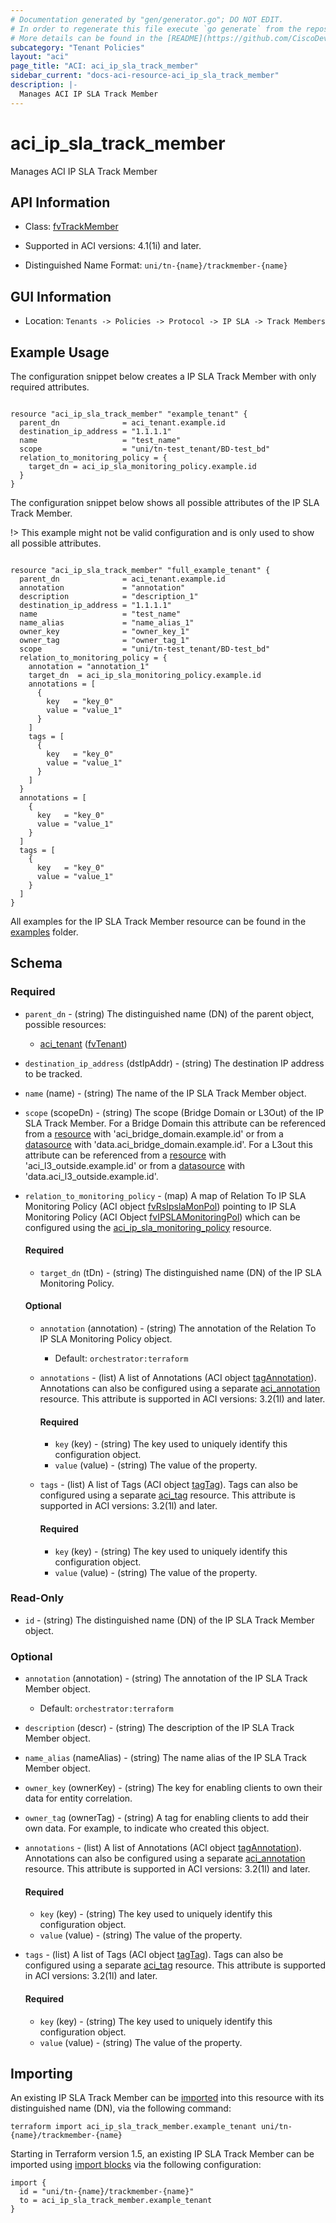 ```yaml
---
# Documentation generated by "gen/generator.go"; DO NOT EDIT.
# In order to regenerate this file execute `go generate` from the repository root.
# More details can be found in the [README](https://github.com/CiscoDevNet/terraform-provider-aci/blob/master/README.md).
subcategory: "Tenant Policies"
layout: "aci"
page_title: "ACI: aci_ip_sla_track_member"
sidebar_current: "docs-aci-resource-aci_ip_sla_track_member"
description: |-
  Manages ACI IP SLA Track Member
---
```


# aci_ip_sla_track_member #

Manages ACI IP SLA Track Member



## API Information ##

* Class: [fvTrackMember](https://pubhub.devnetcloud.com/media/model-doc-latest/docs/app/index.html#/objects/fvTrackMember/overview)

* Supported in ACI versions: 4.1(1i) and later.

* Distinguished Name Format: `uni/tn-{name}/trackmember-{name}`

## GUI Information ##

* Location: `Tenants -> Policies -> Protocol -> IP SLA -> Track Members`

## Example Usage ##

The configuration snippet below creates a IP SLA Track Member with only required attributes.

```hcl

resource "aci_ip_sla_track_member" "example_tenant" {
  parent_dn              = aci_tenant.example.id
  destination_ip_address = "1.1.1.1"
  name                   = "test_name"
  scope                  = "uni/tn-test_tenant/BD-test_bd"
  relation_to_monitoring_policy = {
    target_dn = aci_ip_sla_monitoring_policy.example.id
  }
}

```
The configuration snippet below shows all possible attributes of the IP SLA Track Member.

!> This example might not be valid configuration and is only used to show all possible attributes.

```hcl

resource "aci_ip_sla_track_member" "full_example_tenant" {
  parent_dn              = aci_tenant.example.id
  annotation             = "annotation"
  description            = "description_1"
  destination_ip_address = "1.1.1.1"
  name                   = "test_name"
  name_alias             = "name_alias_1"
  owner_key              = "owner_key_1"
  owner_tag              = "owner_tag_1"
  scope                  = "uni/tn-test_tenant/BD-test_bd"
  relation_to_monitoring_policy = {
    annotation = "annotation_1"
    target_dn  = aci_ip_sla_monitoring_policy.example.id
    annotations = [
      {
        key   = "key_0"
        value = "value_1"
      }
    ]
    tags = [
      {
        key   = "key_0"
        value = "value_1"
      }
    ]
  }
  annotations = [
    {
      key   = "key_0"
      value = "value_1"
    }
  ]
  tags = [
    {
      key   = "key_0"
      value = "value_1"
    }
  ]
}

```

All examples for the IP SLA Track Member resource can be found in the [examples](https://github.com/CiscoDevNet/terraform-provider-aci/tree/master/examples/resources/aci_ip_sla_track_member) folder.

## Schema ##

### Required ###

* `parent_dn` - (string) The distinguished name (DN) of the parent object, possible resources:
  - [aci_tenant](https://registry.terraform.io/providers/CiscoDevNet/aci/latest/docs/resources/tenant) ([fvTenant](https://pubhub.devnetcloud.com/media/model-doc-latest/docs/app/index.html#/objects/fvTenant/overview))
* `destination_ip_address` (dstIpAddr) - (string) The destination IP address to be tracked.
* `name` (name) - (string) The name of the IP SLA Track Member object.
* `scope` (scopeDn) - (string) The scope (Bridge Domain or L3Out) of the IP SLA Track Member. For a Bridge Domain this attribute can be referenced from a [resource](https://registry.terraform.io/providers/CiscoDevNet/aci/latest/docs/resources/bridge_domain) with 'aci_bridge_domain.example.id' or from a [datasource](https://registry.terraform.io/providers/CiscoDevNet/aci/latest/docs/data-sources/bridge_domain) with 'data.aci_bridge_domain.example.id'. For a L3out this attribute can be referenced from a [resource](https://registry.terraform.io/providers/CiscoDevNet/aci/latest/docs/resources/l3_outside) with 'aci_l3_outside.example.id' or from a [datasource](https://registry.terraform.io/providers/CiscoDevNet/aci/latest/docs/data-sources/l3_outside) with 'data.aci_l3_outside.example.id'.
* `relation_to_monitoring_policy` - (map) A map of Relation To IP SLA Monitoring Policy (ACI object [fvRsIpslaMonPol](https://pubhub.devnetcloud.com/media/model-doc-latest/docs/app/index.html#/objects/fvRsIpslaMonPol/overview)) pointing to IP SLA Monitoring Policy (ACI Object [fvIPSLAMonitoringPol](https://pubhub.devnetcloud.com/media/model-doc-latest/docs/app/index.html#/objects/fvIPSLAMonitoringPol/overview)) which can be configured using the [aci_ip_sla_monitoring_policy](https://registry.terraform.io/providers/CiscoDevNet/aci/latest/docs/resources/ip_sla_monitoring_policy) resource.
  #### Required ####
  
    * `target_dn` (tDn) - (string) The distinguished name (DN) of the IP SLA Monitoring Policy.
  #### Optional ####
    
    * `annotation` (annotation) - (string) The annotation of the Relation To IP SLA Monitoring Policy object.
      - Default: `orchestrator:terraform`
    * `annotations` - (list) A list of Annotations (ACI object [tagAnnotation](https://pubhub.devnetcloud.com/media/model-doc-latest/docs/app/index.html#/objects/tagAnnotation/overview)). Annotations can also be configured using a separate [aci_annotation](https://registry.terraform.io/providers/CiscoDevNet/aci/latest/docs/resources/annotation) resource. This attribute is supported in ACI versions: 3.2(1l) and later.
      #### Required ####
  
        * `key` (key) - (string) The key used to uniquely identify this configuration object.
        * `value` (value) - (string) The value of the property.
    * `tags` - (list) A list of Tags (ACI object [tagTag](https://pubhub.devnetcloud.com/media/model-doc-latest/docs/app/index.html#/objects/tagTag/overview)). Tags can also be configured using a separate [aci_tag](https://registry.terraform.io/providers/CiscoDevNet/aci/latest/docs/resources/tag) resource. This attribute is supported in ACI versions: 3.2(1l) and later.
      #### Required ####
  
        * `key` (key) - (string) The key used to uniquely identify this configuration object.
        * `value` (value) - (string) The value of the property.

### Read-Only ###

* `id` - (string) The distinguished name (DN) of the IP SLA Track Member object.

### Optional ###

* `annotation` (annotation) - (string) The annotation of the IP SLA Track Member object.
  - Default: `orchestrator:terraform`
* `description` (descr) - (string) The description of the IP SLA Track Member object.
* `name_alias` (nameAlias) - (string) The name alias of the IP SLA Track Member object.
* `owner_key` (ownerKey) - (string) The key for enabling clients to own their data for entity correlation.
* `owner_tag` (ownerTag) - (string) A tag for enabling clients to add their own data. For example, to indicate who created this object.
* `annotations` - (list) A list of Annotations (ACI object [tagAnnotation](https://pubhub.devnetcloud.com/media/model-doc-latest/docs/app/index.html#/objects/tagAnnotation/overview)). Annotations can also be configured using a separate [aci_annotation](https://registry.terraform.io/providers/CiscoDevNet/aci/latest/docs/resources/annotation) resource. This attribute is supported in ACI versions: 3.2(1l) and later.
  #### Required ####
  
    * `key` (key) - (string) The key used to uniquely identify this configuration object.
    * `value` (value) - (string) The value of the property.
* `tags` - (list) A list of Tags (ACI object [tagTag](https://pubhub.devnetcloud.com/media/model-doc-latest/docs/app/index.html#/objects/tagTag/overview)). Tags can also be configured using a separate [aci_tag](https://registry.terraform.io/providers/CiscoDevNet/aci/latest/docs/resources/tag) resource. This attribute is supported in ACI versions: 3.2(1l) and later.
  #### Required ####
  
    * `key` (key) - (string) The key used to uniquely identify this configuration object.
    * `value` (value) - (string) The value of the property.

## Importing

An existing IP SLA Track Member can be [imported](https://www.terraform.io/docs/import/index.html) into this resource with its distinguished name (DN), via the following command:

```
terraform import aci_ip_sla_track_member.example_tenant uni/tn-{name}/trackmember-{name}
```

Starting in Terraform version 1.5, an existing IP SLA Track Member can be imported
using [import blocks](https://developer.hashicorp.com/terraform/language/import) via the following configuration:

```
import {
  id = "uni/tn-{name}/trackmember-{name}"
  to = aci_ip_sla_track_member.example_tenant
}
```
